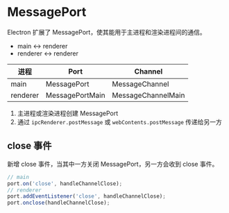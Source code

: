 # MessagePort

Electron 扩展了 MessagePort，使其能用于主进程和渲染进程间的通信。

- main <-> renderer
- renderer <-> renderer

| 进程     | Port            | Channel            |
| -------- | --------------- | ------------------ |
| main     | MessagePort     | MessageChannel     |
| renderer | MessagePortMain | MessageChannelMain |

1. 主进程或渲染进程创建 MessagePort
2. 通过 `ipcRenderer.postMessage` 或 `webContents.postMessage` 传递给另一方

## close 事件

新增 close 事件，当其中一方关闭 MessagePort，另一方会收到 close 事件。

```js
// main
port.on('close', handleChannelClose);
// renderer
port.addEventListener('close', handleChannelClose);
port.onclose(handleChannelClose);
```
